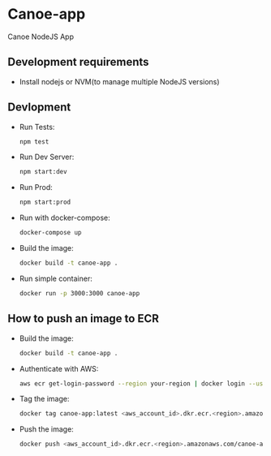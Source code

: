 # Canoe-app
Canoe NodeJS App

## Development requirements
- Install nodejs or NVM(to manage multiple NodeJS versions)

## Devlopment
- Run Tests: 
    ```bash
    npm test  
    ```
- Run Dev Server: 
    ```bash
    npm start:dev  
    ```
- Run Prod:  
    ```bash
    npm start:prod  
    ```
- Run with docker-compose:  
    ```bash
    docker-compose up  
    ```
- Build the image:  
    ```bash
    docker build -t canoe-app .  
    ```
- Run simple container:  
    ```bash
    docker run -p 3000:3000 canoe-app  
    ```
## How to push an image to ECR
- Build the image: 
    ```bash
    docker build -t canoe-app .
- Authenticate with AWS: 
    ```bash
    aws ecr get-login-password --region your-region | docker login --username AWS --password-stdin <aws_account_id>.dkr.ecr.<region>.amazonaws.com
    ```
- Tag the image: 
    ```bash
    docker tag canoe-app:latest <aws_account_id>.dkr.ecr.<region>.amazonaws.com/canoe-app:latest
    ```
- Push the image: 
    ```bash
    docker push <aws_account_id>.dkr.ecr.<region>.amazonaws.com/canoe-app:latest
    ```
